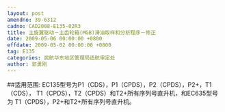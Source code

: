 ```yaml
---
layout: post
amendno: 39-6312
cadno: CAD2008-E135-02R3
title: 主旋翼驱动－主齿轮箱(MGB)滑油取样和分析程序－修正
date: 2009-05-06 00:00:00 +0800
effdate: 2009-05-02 00:00:00 +0800
tag: E135
categories: 民航华东地区管理局适航审定处
author: 郭勇刚
---
```


##适用范围:
EC135型号为P1（CDS），P1（CPDS），P2（CPDS），P2+，T1（CDS）， T1（CPDS），T2（CPDS）和T2+所有序列号直升机，和EC635型号为 T1（CPDS），P2+和T2+所有序列号直升机。

